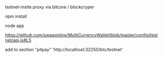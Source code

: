testnet-insite proxy via bitcore / blockcryper

npm install

node app

https://github.com/swaponline/MultiCurrencyWallet/blob/master/config/testnet/api.js#L5

add to section "pitpay" 'http://localhost:32250/btc/testnet'
